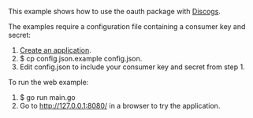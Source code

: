 This example shows how to use the oauth package with [Discogs](http://www.discogs.com/developers/).

The examples require a configuration file containing a consumer key and secret:

1. [Create an application](https://www.discogs.com/settings/developers).
2. $ cp config.json.example config.json.
3. Edit config.json to include your consumer key and secret from step 1.


To run the web example:

1. $ go run main.go
2. Go to http://127.0.0.1:8080/ in a browser to try the application.
